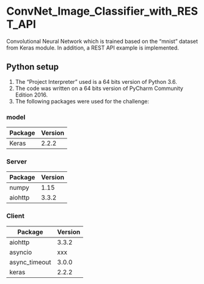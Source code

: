# ConvNet_Image_Classifier_with_REST_API

Convolutional Neural Network which is trained based on the “mnist” dataset from Keras module. In addition, a REST API example is implemented.

## Python setup

1.	The “Project Interpreter” used is a 64 bits version of Python 3.6.
2.	The code was written on a 64 bits version of PyCharm Community Edition 2016.
3.	The following packages were used for the challenge:

### model

Package | Version
  ---   |   ---
Keras   | 2.2.2

### Server

Package | Version
  ---   |   ---
numpy   | 1.15
aiohttp | 3.3.2

### Client

Package       | Version
  ---      |   ---
aiohttp       | 3.3.2
asyncio       | xxx
async_timeout | 3.0.0
keras         | 2.2.2
